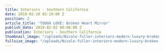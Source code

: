 ```yaml
---
title: Interiors - Southern California
date: 2018-02-20 02:19:00 Z
position: 2
article_title: 'TOUGH LOVE: Broken Heart Mirror'
publish_date: 2018-02-02 00:00:00 Z
publication: Interiors - Southern California
thumbnail_image: "/uploads/Nicole-fuller-interiors-modern-luxury-broken-heart-mirror-2.jpg"
fullsize_image: "/uploads/Nicole-fuller-interiors-modern-luxury-broken-heart-mirror-2.jpg"
---
```


